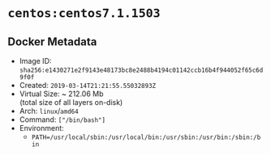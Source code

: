 # `centos:centos7.1.1503`

## Docker Metadata

- Image ID: `sha256:e1430271e2f9143e48173bc8e2488b4194c01142ccb16b4f944052f65c6d9f0f`
- Created: `2019-03-14T21:21:55.55032893Z`
- Virtual Size: ~ 212.06 Mb  
  (total size of all layers on-disk)
- Arch: `linux`/`amd64`
- Command: `["/bin/bash"]`
- Environment:
  - `PATH=/usr/local/sbin:/usr/local/bin:/usr/sbin:/usr/bin:/sbin:/bin`
